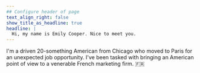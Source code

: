 ```yaml
---
## Configure header of page
text_align_right: false
show_title_as_headline: true
headline: |
  Hi, my name is Emily Cooper. Nice to meet you.
---
```


<!-- this is a subheadline -->
I'm a driven 20-something American from Chicago who moved to Paris for an unexpected job opportunity. I've been tasked with bringing an American point of view to a venerable French marketing firm. :fr:
